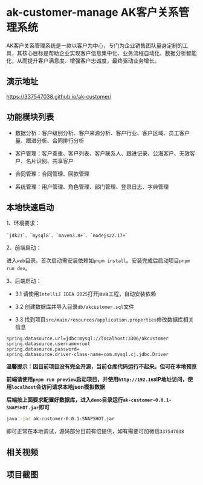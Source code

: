 # ak-customer-manage AK客户关系管理系统

AK客户关系管理系统是一款以客户为中心，专门为企业销售团队量身定制的工具，其核心目标是帮助企业实现客户信息集中化、业务流程自动化、数据分析智能化，从而提升客户满意度、增强客户忠诚度，最终驱动业务增长。

## 演示地址

https://337547038.github.io/ak-customer/

## 功能模块列表

- 数据分析：客户级别分析、客户来源分析、客户行业、客户区域、员工客户量、跟进分析、合同排行分析

- 客户管理：客户查重、客户列表、客户联系人、跟进记录、公海客户、无效客户、名片识别、共享客户

- 合同管理：合同管理、回款管理

- 系统管理：用户管理、角色管理、部门管理、登录日志、字典管理

## 本地快速启动

1、环境要求：

```text
`jdk21`、`mysql8`、`maven3.8+`、`nodejs22.17+`
```

2、前端启动：

进入`web`目录，首次启动需安装依赖如`pnpm install`。安装完成后启动项目`pnpm run dev`。

3、后端启动：

- 3.1 请使用`IntelliJ IDEA 2025`打开java工程，自动安装依赖

- 3.2 创建数据库并导入目录`db/akcustomer.sql`文件

- 3.3 找到项目`src/main/resources/application.properties`修改数据库相关信息

```text
spring.datasource.url=jdbc:mysql://localhost:3306/akcustomer
spring.datasource.username=root
spring.datasource.password=
spring.datasource.driver-class-name=com.mysql.cj.jdbc.Driver
```

**温馨提示：因目前项目没有完全开源，当前仓库代码运行不起来。但可在本地预览**

**前端请使用`pnpm run preview`启动项目，并使用`http://192.168`IP地址访问，使用`localhost`会访问请求本地json模拟数据**

**后端按上面要求配置好数据库，进入`demo`目录运行`ak-customer-0.0.1-SNAPSHOT.jar`即可**

```bash
java -jar ak-customer-0.0.1-SNAPSHOT.jar
```

即可正常在本地调试，源码部分目前有偿提供，如有需要可加微信`337547038`

## 相关视频

## 项目截图